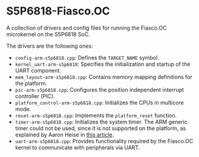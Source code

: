 # S5P6818-Fiasco.OC
A collection of drivers and config files for running the Fiasco.OC microkernel on the S5P6818 SoC.

The drivers are the following ones:
- ```config-arm-s5p6818.cpp```: Defines the ```TARGET_NAME``` symbol.
- ```kernel_uart-arm-s5p6818```: Specifies the initialization and startup of the UART component.
- ```mem_layout-arm-s5p6818.cpp```: Contains memory mapping definitions for the platform.
- ```pic-arm-s5p6818.cpp```: Configures the position independent interrupt controller (PIC).
- ```platform_control-arm-s5p6818.cpp```: Initializes the CPUs in multicore mode.
- ```reset-arm-s5p6818.cpp```: Implements the ```platform_reset``` function.
- ```timer-arm-s5p6818.cpp```: Initializes the system timer. The ARM generic timer could not be used, since it is not supported on the platform, as explained by Aaron Heise in [this article](https://medium.com/hi-z-labs/the-tale-of-the-s5p6818-architected-timer-4f252b44d7c5).
- ```uart-arm-s5p6818.cpp```: Provides functionality required by the Fiasco.OC kernel to communicate with peripherals via UART.
